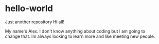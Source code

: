 # hello-world
Just another repository
Hi all!

My name's Alex. I don't know anything about coding but I am going to change that.
Im always looking to learn more and like meeting new people.
